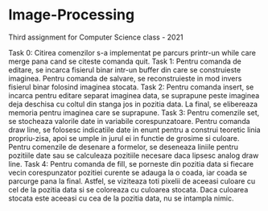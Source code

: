 # Image-Processing
Third assignment for Computer Science class - 2021

Task 0:
    Citirea comenzilor s-a implementat pe parcurs printr-un while care merge pana cand se citeste comanda quit.
Task 1:
    Pentru comanda de editare, se incarca fisierul binar intr-un buffer din care se construieste imaginea.
    Pentru comanda de salvare, se reconstruieste in mod invers fisierul binar folosind imaginea stocata.
Task 2:
    Pentru comanda insert, se incarca pentru editare separat imaginea data, se suprapune peste imaginea deja deschisa cu coltul din stanga jos in pozitia data.
    La final, se elibereaza memoria pentru imaginea care se suprapune.
Task 3:
    Pentru comenzile set, se stocheaza valorile date in variabile corespunzatoare.
    Pentru comanda draw line, se folosesc indicatiile date in enunt pentru a construi teoretic linia propriu-zisa, apoi se umple in jurul ei in functie de grosime si culoare.
    Pentru comenzile de desenare a formelor, se deseneaza liniile pentru pozitiile date sau se calculeaza pozitiile necesare daca lipsesc analog draw line.
Task 4:
    Pentru comanda de fill, se porneste din pozitia data si fiecare vecin corespunzator pozitiei curente se adauga la o coada, iar coada se parcurge pana la final.
    Astfel, se viziteaza toti pixelii de aceeasi culoare cu cel de la pozitia data si se coloreaza cu culoarea stocata.
    Daca culoarea stocata este aceeasi cu cea de la pozitia data, nu se intampla nimic.

